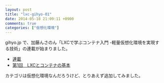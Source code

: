```yaml
---
layout: post
title: "lxc-gihyo-01"
date: 2014-05-18 21:09:11 +0900
comments: true
categories: ["仮想化環境"]
---
```


 gihyo.jp で、加藤んさのん「LXCで学ぶコンテナ入門 -軽量仮想化環境を実現する技術」の連載が始まりました。

* [連載](http://gihyo.jp/admin/serial/01/linux_containers?ard=1400044363)
* [第1回　LXCとコンテナの基本](http://gihyo.jp/admin/serial/01/linux_containers/0001)

カテゴリは仮想化環境なんだろうけど、とりあえず追加してみました。
